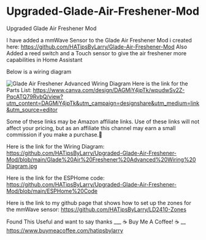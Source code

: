 # Upgraded-Glade-Air-Freshener-Mod
Upgraded Glade Air Freshener Mod

I have added a mmWave Sensor to the Glade Air Freshener Mod i created here: https://github.com/HATipsByLarry/Glade-Air-Freshener-Mod
Also Added a reed switch and a Touch sensor to give the air freshener more capabilities in Home Assistant

Below is a wiring diagram

![Glade Air Freshener Advanced Wiring Diagram](https://github.com/user-attachments/assets/44d9f4eb-a061-4a75-a2bb-5bb1c1452da3)
Here is the link for the Parts List: https://www.canva.com/design/DAGMiY4jpTk/wpudwSv2Z-PqcATQ79RvbQ/view?utm_content=DAGMiY4jpTk&utm_campaign=designshare&utm_medium=link&utm_source=editor

Some of these links may be Amazon affiliate links. Use of these links will not affect your pricing, but as an affiliate this channel may earn a small commission if you make a purchase.💖

Here is the link for the Wiring Diagram: https://github.com/HATipsByLarry/Upgraded-Glade-Air-Freshener-Mod/blob/main/Glade%20Air%20Freshener%20Advanced%20Wiring%20Diagram.jpg

Here is the link for the ESPHome code: https://github.com/HATipsByLarry/Upgraded-Glade-Air-Freshener-Mod/blob/main/ESPHome%20Code

Here is the link to my github page that shows how to set up the zones for the mmWave sensor: https://github.com/HATipsByLarry/LD2410-Zones

Found This Useful and want to say thanks ___ ☕ Buy Me A Coffee! ☕ __ https://www.buymeacoffee.com/hatipsbylarry
